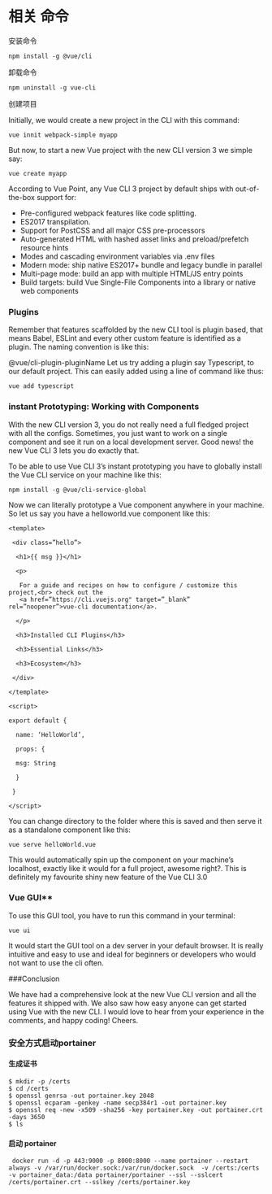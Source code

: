 # 相关  命令

安装命令

```
npm install -g @vue/cli
```

卸载命令

```
npm uninstall -g vue-cli
```


创建项目

Initially, we would create a new project in the CLI with this command:

```
vue innit webpack-simple myapp
```

But now, to start a new Vue project with the new CLI version 3 we simple say:

```
vue create myapp
```

According to Vue Point, any Vue CLI 3 project by default ships with out-of-the-box support for:

- Pre-configured webpack features like code splitting.
- ES2017 transpilation.
- Support for PostCSS and all major CSS pre-processors
- Auto-generated HTML with hashed asset links and preload/prefetch resource hints
- Modes and cascading environment variables via .env files
- Modern mode: ship native ES2017+ bundle and legacy bundle in parallel
- Multi-page mode: build an app with multiple HTML/JS entry points
- Build targets: build Vue Single-File Components into a library or native web components


### Plugins

Remember that features scaffolded by the new CLI tool is plugin based, that means Babel, ESLint and every other custom feature is identified as a plugin. The naming convention is like this:

@vue/cli-plugin-pluginName 
Let us try adding a plugin say Typescript, to our default project. This can easily added using a line of command like thus:

```
vue add typescript
```


### instant Prototyping: Working with Components

With the new CLI version 3, you do not really need a full fledged project with all the configs. Sometimes, you just want to work on a single component and see it run on a local development server. Good news! the new Vue CLI 3 lets you do exactly that.

To be able to use Vue CLI 3’s instant prototyping you have to globally install the Vue CLI service on your machine like this:

```
npm install -g @vue/cli-service-global
```

Now we can literally prototype a Vue component anywhere in your machine. So let us say you have a helloworld.vue component like this:

```
<template>

 <div class=”hello”>

  <h1>{{ msg }}</h1>

  <p>

   For a guide and recipes on how to configure / customize this         project,<br> check out the 
   <a href=”https://cli.vuejs.org" target=”_blank”    rel=”noopener”>vue-cli documentation</a>.

  </p>

  <h3>Installed CLI Plugins</h3>

  <h3>Essential Links</h3>

  <h3>Ecosystem</h3>

 </div>

</template>

<script>

export default {

  name: ‘HelloWorld’,

  props: {

  msg: String

  }

 }

</script>
```

You can change directory to the folder where this is saved and then serve it as a standalone component like this:

```
vue serve helloWorld.vue
```

This would automatically spin up the component on your machine’s localhost, exactly like it would for a full project, awesome right?. This is definitely my favourite shiny new feature of the Vue CLI 3.0

###  Vue GUI**

To use this GUI tool, you have to run this command in your terminal:

```
vue ui
```

It would start the GUI tool on a dev server in your default browser. It is really intuitive and easy to use and ideal for beginners or developers who would not want to use the cli often.

###Conclusion

We have had a comprehensive look at the new Vue CLI version and all the features it shipped with. We also saw how easy anyone can get started using Vue with the new CLI. I would love to hear from your experience in the comments, and happy coding! Cheers.



### 安全方式启动portainer

#### 生成证书

```
$ mkdir -p /certs
$ cd /certs
$ openssl genrsa -out portainer.key 2048
$ openssl ecparam -genkey -name secp384r1 -out portainer.key
$ openssl req -new -x509 -sha256 -key portainer.key -out portainer.crt -days 3650
$ ls 

```

#### 启动 portainer

```
 docker run -d -p 443:9000 -p 8000:8000 --name portainer --restart always -v /var/run/docker.sock:/var/run/docker.sock  -v /certs:/certs -v portainer_data:/data portainer/portainer --ssl --sslcert /certs/portainer.crt --sslkey /certs/portainer.key
```
 
 
 






